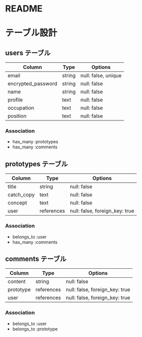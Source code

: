 # README

# テーブル設計

## users テーブル

| Column             | Type      | Options             |
| ------------------ | --------- | ------------------- |
| email              | string    | null: false, unique |
| encrypted_password | string    | null: false         |
| name               | string    | null: false         |
| profile            | text      | null: false         |
| occupation         | text      | null: false         |
| position           | text      | null: false         |

### Association

- has_many :prototypes
- has_many :comments

## prototypes テーブル

| Column     | Type       | Options                        |
| ---------- | ---------- | ------------------------------ |
| title      | string     | null: false                    |
| catch_copy | text       | null: false                    |
| concept    | text       | null: false                    |
| user       | references | null: false, foreign_key: true |

### Association

- belongs_to :user
- has_many :comments

## comments テーブル

| Column    | Type       | Options                        |
| --------- | ---------- | ------------------------------ |
| content   | string     | null: false                    |
| prototype | references | null: false, foreign_key: true |
| user      | references | null: false, foreign_key: true |

### Association

- belongs_to :user
- belongs_to :prototype
